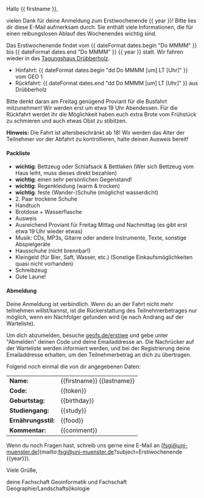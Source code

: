 Hallo {{ firstname }},

vielen Dank für deine Anmeldung zum Erstiwochenende {{ year }}!
Bitte lies dir diese E-Mail aufmerksam durch.
Sie enthält viele Informationen, die für einen reibungslosen Ablauf des Wochenendes wichtig sind.

Das Erstiwochenende findet vom {{ dateFormat dates.begin "Do MMMM" }} bis {{ dateFormat dates.end "Do MMMM" }} {{ year }} statt.
Wir fahren wieder in das [Tagungshaus Drübberholz](http://www.druebberholz.de/).

  - Hinfahrt: {{ dateFormat dates.begin "dd Do MMMM [um] LT [Uhr]" }} vom GEO 1
  - Rückfahrt: {{ dateFormat dates.end "dd Do MMMM [um] LT [Uhr]" }} aus Drübberholz

Bitte denkt daran am Freitag genügend Proviant für die Busfahrt mitzunehmen! Wir werden erst um etwa 19 Uhr Abendessen. Für die Rückfahrt werdet ihr die Möglichkeit haben euch extra Brote vom Frühstück zu schmieren und auch etwas Obst zu stibitzen.

**Hinweis:** Die Fahrt ist altersbeschränkt ab 18!
Wir werden das Alter der Teilnehmer vor der Abfahrt zu kontrollieren, halte deinen Ausweis bereit!

#### Packliste
  - **wichtig**: Bettzeug oder Schlafsack & Bettlaken
    (Wer sich Bettzeug vom Haus leiht, muss dieses direkt bezahlen)
  - **wichtig**: einen sehr persönlichen Gegenstand!
  - **wichtig**: Regenkleidung (warm & trocken)
  - **wichtig**: feste (Wander-)Schuhe (möglichst wasserdicht)
  - 2\. Paar trockene Schuhe
  - Handtuch
  - Brotdose + Wasserflasche
  - Ausweis
  - Ausreichend Proviant für Freitag Mittag und Nachmittag (es gibt erst etwa 19 Uhr wieder etwas)
  - Musik: CDs, MP3s, Gitarre oder andere Instrumente, Texte, sonstige Abspielgeräte
  - Hausschuhe (nicht brennbar!)
  - Kleingeld (für Bier, Saft, Wasser, etc.)
    (Sonstige Einkaufsmöglichkeiten quasi nicht vorhanden)
  - Schreibzeug
  - Gute Laune!

#### Abmeldung
Deine Anmeldung ist verbindlich.
Wenn du an der Fahrt nicht mehr teilnehmen willst/kannst,
ist die Rückerstattung des Teilnehmerbetrages nur möglich,
wenn ein Nachfolger gefunden wird (je nach Andrang auf der Warteliste).

Um dich abzumelden, besuche [geofs.de/erstiwe](https://geofs.uni-muenster.de/erstiwe/)
und gebe unter "Abmelden" deinen Code und deine Emailaddresse an.
Die Nachrücker auf der Warteliste werden informiert werden,
und bei der Registrierung deine Emailaddresse erhalten,
um den Teilnehmerbetrag an dich zu übertragen.

Folgend noch einmal die von dir angegebenen Daten:

|                     |                            |
|---------------------|----------------------------|
|           **Name:** | {{firstname}} {{lastname}} |
|           **Code:** | {{token}}                  |
|     **Geburtstag:** | {{birthday}}               |
|    **Studiengang:** | {{study}}                  |
| **Ernährungsstil:** | {{food}}                   |
|      **Kommentar:** | {{comment}}                |

Wenn du noch Fragen hast, schreib uns gerne eine E-Mail an [fsgi@uni-muenster.de](mailto:fsgi@uni-muenster.de?subject=Erstiwochenende {{year}}).

Viele Grüße,

deine Fachschaft Geoinformatik und Fachschaft Geographie/Landschaftsökologie
